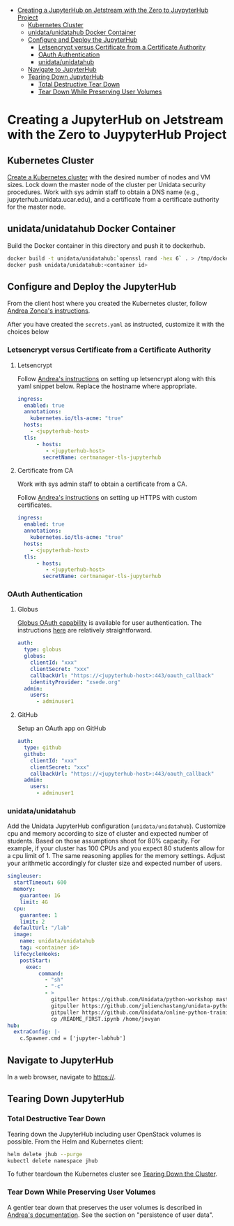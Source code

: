 - [Creating  a JupyterHub on Jetstream with the Zero to JuypyterHub Project](#h:D73CBC56)
  - [Kubernetes Cluster](#h:65F9358E)
  - [unidata/unidatahub Docker Container](#h:CD007D2A)
  - [Configure and Deploy the JupyterHub](#h:E5CA5D99)
    - [Letsencrypt versus Certificate from a Certificate Authority](#h:294A4A20)
    - [OAuth Authentication](#h:8A3C5434)
    - [unidata/unidatahub](#h:214D1D4C)
  - [Navigate to JupyterHub](#h:209E2FBC)
  - [Tearing Down JupyterHub](#h:1E027567)
    - [Total Destructive Tear Down](#h:A69ADD92)
    - [Tear Down While Preserving User Volumes](#h:5F2AA05F)



<a id="h:D73CBC56"></a>

# Creating  a JupyterHub on Jetstream with the Zero to JuypyterHub Project


<a id="h:65F9358E"></a>

## Kubernetes Cluster

[Create a Kubernetes cluster](../../openstack/readme.md) with the desired number of nodes and VM sizes. Lock down the master node of the cluster per Unidata security procedures. Work with sys admin staff to obtain a DNS name (e.g., jupyterhub.unidata.ucar.edu), and a certificate from a certificate authority for the master node.


<a id="h:CD007D2A"></a>

## unidata/unidatahub Docker Container

Build the Docker container in this directory and push it to dockerhub.

```sh
docker build -t unidata/unidatahub:`openssl rand -hex 6` . > /tmp/docker.out 2>&1 &
docker push unidata/unidatahub:<container id>
```


<a id="h:E5CA5D99"></a>

## Configure and Deploy the JupyterHub

From the client host where you created the Kubernetes cluster, follow [Andrea Zonca's instructions](https://zonca.github.io/2018/09/kubernetes-jetstream-kubespray-jupyterhub.html).

After you have created the `secrets.yaml` as instructed, customize it with the choices below


<a id="h:294A4A20"></a>

### Letsencrypt versus Certificate from a Certificate Authority

1.  Letsencrypt

    Follow [Andrea's instructions](https://zonca.github.io/2018/09/kubernetes-jetstream-kubespray-jupyterhub.html) on setting up letsencrypt along with this yaml snippet below. Replace the hostname where appropriate.
    
    ```yaml
    ingress:
      enabled: true
      annotations:
        kubernetes.io/tls-acme: "true"
      hosts:
        - <jupyterhub-host>
      tls:
          - hosts:
             - <jupyterhub-host>
            secretName: certmanager-tls-jupyterhub
    ```

2.  Certificate from CA

    Work with sys admin staff to obtain a certificate from a CA.
    
    Follow [Andrea's instructions](https://zonca.github.io/2018/09/kubernetes-jetstream-kubespray-jupyterhub.html) on setting up HTTPS with custom certificates.
    
    ```yaml
    ingress:
      enabled: true
      annotations:
        kubernetes.io/tls-acme: "true"
      hosts:
        - <jupyterhub-host>
      tls:
          - hosts:
             - <jupyterhub-host>
            secretName: certmanager-tls-jupyterhub
    ```


<a id="h:8A3C5434"></a>

### OAuth Authentication

1.  Globus

    [Globus OAuth capability](https://developers.globus.org/) is available for user authentication. The instructions [here](https://github.com/jupyterhub/oauthenticator#globus-setup) are relatively straightforward.
    
    ```yaml
    auth:
      type: globus
      globus:
        clientId: "xxx"
        clientSecret: "xxx"
        callbackUrl: "https://<jupyterhub-host>:443/oauth_callback"
        identityProvider: "xsede.org"
      admin:
        users:
          - adminuser1
    ```

2.  GitHub

    Setup an OAuth app on GitHub
    
    ```yaml
    auth:
      type: github
      github:
        clientId: "xxx"
        clientSecret: "xxx"
        callbackUrl: "https://<jupyterhub-host>:443/oauth_callback"
      admin:
        users:
          - adminuser1
    ```


<a id="h:214D1D4C"></a>

### unidata/unidatahub

Add the Unidata JupyterHub configuration (`unidata/unidatahub`). Customize cpu and memory according to size of cluster and expected number of students. Based on those assumptions shoot for 80% capacity. For example, if your cluster has 100 CPUs and you expect 80 students allow for a cpu limit of 1. The same reasoning applies for the memory settings. Adjust your arithmetic accordingly for cluster size and expected number of users.

```yaml
singleuser:
  startTimeout: 600
  memory:
    guarantee: 1G
    limit: 4G
  cpu:
    guarantee: 1
    limit: 2
  defaultUrl: "/lab"
  image:
    name: unidata/unidatahub
    tag: <container id>
  lifecycleHooks:
    postStart:
      exec:
          command:
            - "sh"
            - "-c"
            - >
              gitpuller https://github.com/Unidata/python-workshop master python-workshop;
              gitpuller https://github.com/julienchastang/unidata-python-gallery-mirror master notebook-gallery;
              gitpuller https://github.com/Unidata/online-python-training master online-python-training;
              cp /README_FIRST.ipynb /home/jovyan
hub:
  extraConfig: |-
    c.Spawner.cmd = ['jupyter-labhub']
```


<a id="h:209E2FBC"></a>

## Navigate to JupyterHub

In a web browser, navigate to [https://<jupyterhub-host>](https://jupyter-jetstream.unidata.ucar.edu).


<a id="h:1E027567"></a>

## Tearing Down JupyterHub


<a id="h:A69ADD92"></a>

### Total Destructive Tear Down

Tearing down the JupyterHub including user OpenStack volumes is possible. From the Helm and Kubernetes client:

```sh
helm delete jhub --purge
kubectl delete namespace jhub
```

To futher teardown the Kubernetes cluster see [Tearing Down the Cluster](../../openstack/readme.md).


<a id="h:5F2AA05F"></a>

### Tear Down While Preserving User Volumes

A gentler tear down that preserves the user volumes is described in [Andrea's documentation](https://zonca.github.io/2018/09/kubernetes-jetstream-kubespray-jupyterhub.html). See the section on "persistence of user data".
